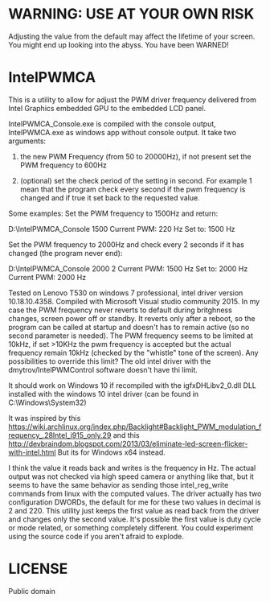 # WARNING: USE AT YOUR OWN RISK
Adjusting the value from the default may affect the lifetime of your screen.  You might end up looking into the abyss.  You have been WARNED!

# IntelPWMCA
This is a utility to allow for adjust the PWM driver frequency delivered from Intel Graphics embedded GPU to the embedded LCD panel.

IntelPWMCA_Console.exe is compiled with the console output, IntelPWMCA.exe as windows app without console output.
It take two arguments:

1) the new PWM Frequency (from 50 to 20000Hz), if not present set the PWM frequency to 600Hz

2) (optional) set the check period of the setting in second. For example 1 mean that the program check every second if the pwm frequency is changed and if true it set back to the requested value.

Some examples:
Set the PWM frequency to 1500Hz and return:

D:\IntelPWMCA_Console 1500
Current PWM: 220 Hz
Set to: 1500 Hz

Set the PWM frequency to 2000Hz and check every 2 seconds if it has changed (the program never end): 

D:\IntelPWMCA_Console 2000 2
Current PWM: 1500 Hz
Set to: 2000 Hz
Current PWM: 2000 Hz

Tested on Lenovo T530 on windows 7 professional, intel driver version 10.18.10.4358. Compiled with Microsoft Visual studio community 2015. 
In my case the PWM frequency never reverts to default during britghness changes, screen power off or standby. It reverts only after a reboot, so the program can be called at startup and doesn't has to remain active (so no second parameter is needed).
The PWM frequency seems to be limited at 10kHz, if set >10KHz the pwm frequency is accepted but the actual frequency remain 10kHz (checked by the "whistle" tone of the screen). Any possibilities to override this limit? The old intel driver with the dmytrov/IntelPWMControl software doesn't have thi limit.

It should work on Windows 10 if recompiled with the igfxDHLibv2_0.dll DLL installed with the windows 10 intel driver (can be found in C:\Windows\System32)

It was inspired by this 
https://wiki.archlinux.org/index.php/Backlight#Backlight_PWM_modulation_frequency_.28Intel_i915_only.29
and this
http://devbraindom.blogspot.com/2013/03/eliminate-led-screen-flicker-with-intel.html
But its for Windows x64 instead.  

I think the value it reads back and writes is the frequency in Hz.  The actual output was not checked via high speed camera or anything like that, but it seems to have the same behavior as sending those intel_reg_write commands from linux with the computed values.  The driver actually has two configuration DWORDs,  the default for me for these two values in decimal is 2 and 220.  This utility just keeps the first value as read back from the driver and changes only the second value.  It's possible the first value is duty cycle or mode related, or something completely different.  You could experiment using the source code if you aren't afraid to explode.

# LICENSE
Public domain
